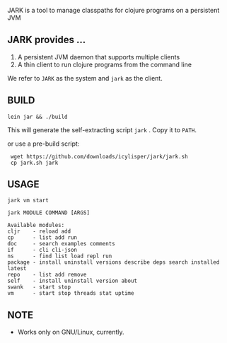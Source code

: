 
JARK is a tool to manage classpaths for clojure programs on a persistent JVM

## JARK provides ...
 
1. A persistent JVM daemon that supports multiple clients
2. A thin client to run clojure programs from the command line

We refer to `JARK` as the system and `jark` as the client.

## BUILD
    
    lein jar && ./build
    
This will generate the self-extracting script `jark` . Copy it to
`PATH`.

or use a pre-build script:

     wget https://github.com/downloads/icylisper/jark/jark.sh 
     cp jark.sh jark

## USAGE

    jark vm start

    jark MODULE COMMAND [ARGS]
   
    Available modules: 
    cljr    - reload add
    cp      - list add run
    doc     - search examples comments
    if      - cli cli-json
    ns      - find list load repl run
    package - install uninstall versions describe deps search installed latest
    repo    - list add remove
    self    - install uninstall version about
    swank   - start stop
    vm      - start stop threads stat uptime
   
## NOTE
 - Works only on GNU/Linux, currently.
